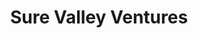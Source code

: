 ---
layout: firm_page
title: "Sure Valley Ventures"
id: "surevalleyventures.com"
permalink: "/surevalleyventuressurevalleyventures.com/"
website: "https://surevalleyventures.com/"
offices: "London (United Kingdom), Dublin (Ireland), Waterford (Ireland), Manchester (United Kingdom), Cork (Ireland)"
investment_stages: "Seed, Series A"
portfolio_companies: "Purple Transform, Stylus, PHINXT Robotics, Ittybit, Vortex IQ, Inspeq AI, Captur, Jaid, Everyangle, RETìníZE, Smarttech, Engage XR Holdings Plc, PreCog, ZENOS, Volograms, GetVisibility, VividQ, Landvault, Nova Leah, Artomatix, Cameramatics, Wia"
portfolio_link: "https://surevalleyventures.com/companies/"
investment_markets: "AI, Machine Learning, Cybersecurity, Immersive Technologies, IoT"
founded_year: "2017"
description: "Sure Valley Ventures is an entrepreneur-led venture capital firm focused on helping early-stage AI software companies in the UK and Ireland grow and scale globally. They provide support through their platform, tailored to each company's needs, and leverage a large global network."
linkedin: "https://www.linkedin.com/company/sure-valley-ventures/"
twitter: "https://twitter.com/@SureValley"
instagram: ""
team_page: "https://surevalleyventures.com/team/"
investor_type: "Venture Capital"
crunchbase: "https://www.crunchbase.com/organization/suir-valley-venture"
pitchbook: "https://pitchbook.com/profiles/investor/184287-25"

# SEO Optimization
meta_title: "Sure Valley Ventures - VC Firm - projectstartups.com"
meta_description: "Sure Valley Ventures, Sure Valley Ventures is an entrepreneur-led venture capital firm focused on helping early-stage AI software companies in the UK and Ireland grow and s..."
meta_keywords: "Sure Valley Ventures, AI, Machine Learning, Cybersecurity, Immersive Technologies, IoT, VC firm, venture capital, startup investor, projectstartups.com"
canonical_url: "https://vc.projectstartups.com/surevalleyventuressurevalleyventures.com/"
---